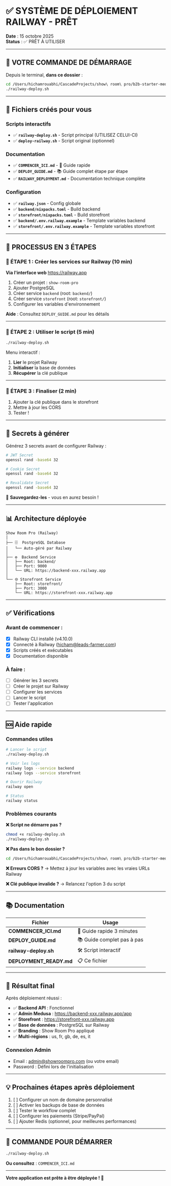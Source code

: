 # ✅ SYSTÈME DE DÉPLOIEMENT RAILWAY - PRÊT

**Date** : 15 octobre 2025  
**Status** : ✅ PRÊT À UTILISER

---

## 🎯 VOTRE COMMANDE DE DÉMARRAGE

Depuis le terminal, **dans ce dossier** :

```bash
cd /Users/hichamrouabhi/CascadeProjects/show\ room\ pro/b2b-starter-medusa
./railway-deploy.sh
```

---

## 📁 Fichiers créés pour vous

### Scripts interactifs
- ✅ **`railway-deploy.sh`** - Script principal (UTILISEZ CELUI-CI)
- ✅ **`deploy-railway.sh`** - Script original (optionnel)

### Documentation
- ✅ **`COMMENCER_ICI.md`** - 🎯 Guide rapide  
- ✅ **`DEPLOY_GUIDE.md`** - 📚 Guide complet étape par étape
- ✅ **`RAILWAY_DEPLOYMENT.md`** - Documentation technique complète

### Configuration
- ✅ **`railway.json`** - Config globale
- ✅ **`backend/nixpacks.toml`** - Build backend
- ✅ **`storefront/nixpacks.toml`** - Build storefront
- ✅ **`backend/.env.railway.example`** - Template variables backend
- ✅ **`storefront/.env.railway.example`** - Template variables storefront

---

## 🚀 PROCESSUS EN 3 ÉTAPES

### 📍 ÉTAPE 1 : Créer les services sur Railway (10 min)

**Via l'interface web** https://railway.app

1. Créer un projet : `show-room-pro`
2. Ajouter PostgreSQL
3. Créer service `backend` (root: `backend/`)
4. Créer service `storefront` (root: `storefront/`)
5. Configurer les variables d'environnement

**Aide** : Consultez `DEPLOY_GUIDE.md` pour les détails

---

### 📍 ÉTAPE 2 : Utiliser le script (5 min)

```bash
./railway-deploy.sh
```

Menu interactif :
1. **Lier** le projet Railway
2. **Initialiser** la base de données
3. **Récupérer** la clé publique

---

### 📍 ÉTAPE 3 : Finaliser (2 min)

1. Ajouter la clé publique dans le storefront
2. Mettre à jour les CORS
3. Tester !

---

## 🔑 Secrets à générer

Générez 3 secrets avant de configurer Railway :

```bash
# JWT Secret
openssl rand -base64 32

# Cookie Secret
openssl rand -base64 32

# Revalidate Secret
openssl rand -base64 32
```

💾 **Sauvegardez-les** - vous en aurez besoin !

---

## 📊 Architecture déployée

```
Show Room Pro (Railway)
│
├── 🗄️  PostgreSQL Database
│   └── Auto-géré par Railway
│
├── ⚙️  Backend Service
│   ├── Root: backend/
│   ├── Port: 9000
│   └── URL: https://backend-xxx.railway.app
│
└── 🌐 Storefront Service
    ├── Root: storefront/
    ├── Port: 3000
    └── URL: https://storefront-xxx.railway.app
```

---

## ✅ Vérifications

### Avant de commencer :
- [x] Railway CLI installé (v4.10.0)
- [x] Connecté à Railway (hicham@leads-farmer.com)
- [x] Scripts créés et exécutables
- [x] Documentation disponible

### À faire :
- [ ] Générer les 3 secrets
- [ ] Créer le projet sur Railway
- [ ] Configurer les services
- [ ] Lancer le script
- [ ] Tester l'application

---

## 🆘 Aide rapide

### Commandes utiles

```bash
# Lancer le script
./railway-deploy.sh

# Voir les logs
railway logs --service backend
railway logs --service storefront

# Ouvrir Railway
railway open

# Status
railway status
```

### Problèmes courants

**❌ Script ne démarre pas ?**
```bash
chmod +x railway-deploy.sh
./railway-deploy.sh
```

**❌ Pas dans le bon dossier ?**
```bash
cd /Users/hichamrouabhi/CascadeProjects/show\ room\ pro/b2b-starter-medusa
```

**❌ Erreurs CORS ?**
→ Mettez à jour les variables avec les vraies URLs Railway

**❌ Clé publique invalide ?**
→ Relancez l'option 3 du script

---

## 📚 Documentation

| Fichier | Usage |
|---------|-------|
| **COMMENCER_ICI.md** | 🎯 Guide rapide 3 minutes |
| **DEPLOY_GUIDE.md** | 📚 Guide complet pas à pas |
| **railway-deploy.sh** | 🛠️ Script interactif |
| **DEPLOYMENT_READY.md** | 📋 Ce fichier |

---

## 🎉 Résultat final

Après déploiement réussi :

- ✅ **Backend API** : Fonctionnel
- ✅ **Admin Medusa** : https://backend-xxx.railway.app/app
- ✅ **Storefront** : https://storefront-xxx.railway.app
- ✅ **Base de données** : PostgreSQL sur Railway
- ✅ **Branding** : Show Room Pro appliqué
- ✅ **Multi-régions** : us, fr, gb, de, es, it

### Connexion Admin
- Email : admin@showroompro.com (ou votre email)
- Password : Défini lors de l'initialisation

---

## 💡 Prochaines étapes après déploiement

1. [ ] Configurer un nom de domaine personnalisé
2. [ ] Activer les backups de base de données
3. [ ] Tester le workflow complet
4. [ ] Configurer les paiements (Stripe/PayPal)
5. [ ] Ajouter Redis (optionnel, pour meilleures performances)

---

## 🚀 COMMANDE POUR DÉMARRER

```bash
./railway-deploy.sh
```

**Ou consultez** : `COMMENCER_ICI.md`

---

**Votre application est prête à être déployée ! 🎉**
